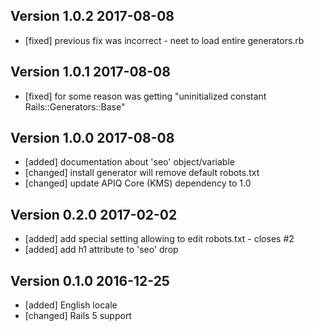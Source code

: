 ## Version 1.0.2 2017-08-08

* [fixed] previous fix was incorrect - neet to load entire generators.rb

## Version 1.0.1 2017-08-08

* [fixed] for some reason was getting "uninitialized constant Rails::Generators::Base"

## Version 1.0.0 2017-08-08

* [added] documentation about 'seo' object/variable
* [changed] install generator will remove default robots.txt
* [changed] update APIQ Core (KMS) dependency to 1.0

## Version 0.2.0 2017-02-02

* [added] add special setting allowing to edit robots.txt - closes #2
* [added] add h1 attribute to 'seo' drop

## Version 0.1.0 2016-12-25

* [added] English locale
* [changed] Rails 5 support
